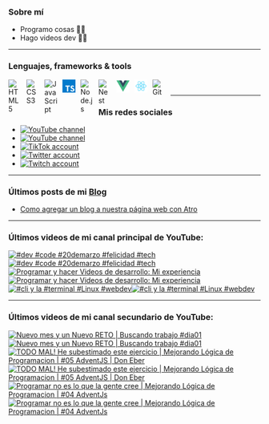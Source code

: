 ### Sobre mí
- Programo cosas 🧑‍💻
- Hago videos dev 🧑‍🏫

---
### Lenguajes, frameworks & tools

<img align="left" alt="HTML5" width="26px" src="https://cdn.jsdelivr.net/gh/devicons/devicon/icons/html5/html5-original.svg" style="padding-right:10px;" />
<img align="left" alt="CSS3" width="26px" src="https://cdn.jsdelivr.net/gh/devicons/devicon/icons/css3/css3-original.svg" style="padding-right:10px;" />
<img align="left" alt="JavaScript" width="26px" src="https://cdn.jsdelivr.net/gh/devicons/devicon/icons/javascript/javascript-original.svg" style="padding-right:10px;" />
<img align="left" alt="Typescript" width="26px" src="https://raw.githubusercontent.com/github/explore/80688e429a7d4ef2fca1e82350fe8e3517d3494d/topics/typescript/typescript.png" style="padding-right:10px;" />
<img align="left" alt="Node.js" width="26px" src="https://cdn.jsdelivr.net/gh/devicons/devicon/icons/nodejs/nodejs-original.svg" style="padding-right:10px;" />
<img align="left" alt="Nest" width="26px" src="https://avatars.githubusercontent.com/u/28507035?s=48&v=4" style="padding-right:10px;" />
<img align="left" alt="Vue" width="26px" src="https://raw.githubusercontent.com/github/explore/80688e429a7d4ef2fca1e82350fe8e3517d3494d/topics/vue/vue.png" style="padding-right:10px;" />
<img align="left" alt="React" width="26px" src="https://raw.githubusercontent.com/github/explore/80688e429a7d4ef2fca1e82350fe8e3517d3494d/topics/react/react.png" style="padding-right:10px;" />
<img align="left" alt="Git" width="26px" src="https://cdn.jsdelivr.net/gh/devicons/devicon/icons/git/git-original.svg" style="padding-right:10px;" />

<br>

---
### Mis redes sociales
 - [![YouTube channel](https://img.shields.io/youtube/channel/subscribers/UCRC7LM5vAZMxS8LSo0PKZng?style=social)](https://www.youtube.com/channel/UCRC7LM5vAZMxS8LSo0PKZng)
 - [![YouTube channel](https://img.shields.io/youtube/channel/subscribers/UCKMWXwHYoy920OFEN_BM5VQ?style=social)](https://www.youtube.com/@doneberdev)
 - [![TikTok account](https://img.shields.io/endpoint?logo=TikTok&style=social&url=https%3A%2F%2Fdoneber.dev%2Ftiktok-counter%2F)](https://www.tiktok.com/@doneberdev)
 - [![Twitter account](https://img.shields.io/twitter/follow/doneberdev?label=Followers&style=social)](https://twitter.com/doneberdev)
 - [![Twitch account](https://img.shields.io/twitch/status/doneberdev?style=social)](https://twitch.tv/doneberdev)
 
---
### Últimos posts de mi [Blog](https://doneber.dev/blog)

<!-- BLOG-POST-LIST:START -->
- [Como agregar un blog a nuestra página web con Atro](https://doneber.dev/blog/first-post/)
<!-- BLOG-POST-LIST:END -->
 
---
### Últimos videos de mi canal principal de YouTube:

<!-- BEGIN YOUTUBE-CARDS-FIRST -->
[![#dev #code #20demarzo #felicidad #tech](https://ytcards.demolab.com/?id=dN7uesqZAFo&title=%23dev+%23code+%2320demarzo+%23felicidad+%23tech&lang=en&timestamp=1710960162&background_color=%230f0f0f&title_color=%23ffffff&stats_color=%23dedede&max_title_lines=1&width=250&border_radius=5&duration=27 "#dev #code #20demarzo #felicidad #tech")](https://www.youtube.com/watch?v=dN7uesqZAFo#gh-dark-mode-only)[![#dev #code #20demarzo #felicidad #tech](https://ytcards.demolab.com/?id=dN7uesqZAFo&title=%23dev+%23code+%2320demarzo+%23felicidad+%23tech&lang=en&timestamp=1710960162&background_color=%230d1117&title_color=%23ffffff&stats_color=%23dedede&max_title_lines=1&width=250&border_radius=5&duration=27 "#dev #code #20demarzo #felicidad #tech")](https://www.youtube.com/watch?v=dN7uesqZAFo#gh-light-mode-only)
[![Programar y hacer Videos de desarrollo: Mi experiencia](https://ytcards.demolab.com/?id=ZS8YIceH68I&title=Programar+y+hacer+Videos+de+desarrollo%3A+Mi+experiencia&lang=en&timestamp=1707165785&background_color=%230f0f0f&title_color=%23ffffff&stats_color=%23dedede&max_title_lines=1&width=250&border_radius=5&duration=604 "Programar y hacer Videos de desarrollo: Mi experiencia")](https://www.youtube.com/watch?v=ZS8YIceH68I#gh-dark-mode-only)[![Programar y hacer Videos de desarrollo: Mi experiencia](https://ytcards.demolab.com/?id=ZS8YIceH68I&title=Programar+y+hacer+Videos+de+desarrollo%3A+Mi+experiencia&lang=en&timestamp=1707165785&background_color=%230d1117&title_color=%23ffffff&stats_color=%23dedede&max_title_lines=1&width=250&border_radius=5&duration=604 "Programar y hacer Videos de desarrollo: Mi experiencia")](https://www.youtube.com/watch?v=ZS8YIceH68I#gh-light-mode-only)
[![#cli y la #terminal #Linux #webdev](https://ytcards.demolab.com/?id=bCUtGyGSQ8c&title=%23cli+y+la+%23terminal+%23Linux+%23webdev&lang=en&timestamp=1705118475&background_color=%230f0f0f&title_color=%23ffffff&stats_color=%23dedede&max_title_lines=1&width=250&border_radius=5&duration=54 "#cli y la #terminal #Linux #webdev")](https://www.youtube.com/watch?v=bCUtGyGSQ8c#gh-dark-mode-only)[![#cli y la #terminal #Linux #webdev](https://ytcards.demolab.com/?id=bCUtGyGSQ8c&title=%23cli+y+la+%23terminal+%23Linux+%23webdev&lang=en&timestamp=1705118475&background_color=%230d1117&title_color=%23ffffff&stats_color=%23dedede&max_title_lines=1&width=250&border_radius=5&duration=54 "#cli y la #terminal #Linux #webdev")](https://www.youtube.com/watch?v=bCUtGyGSQ8c#gh-light-mode-only)
<!-- END YOUTUBE-CARDS-FIRST -->

---
### Últimos videos de mi canal secundario de YouTube:

<!-- BEGIN YOUTUBE-CARDS-SECOND -->
[![Nuevo mes y un Nuevo RETO | Buscando trabajo #dia01](https://ytcards.demolab.com/?id=N6-fxoPAvdA&title=Nuevo+mes+y+un+Nuevo+RETO+%7C+Buscando+trabajo+%23dia01&lang=en&timestamp=1719943210&background_color=%230f0f0f&title_color=%23ffffff&stats_color=%23dedede&max_title_lines=1&width=250&border_radius=5&duration=570 "Nuevo mes y un Nuevo RETO | Buscando trabajo #dia01")](https://www.youtube.com/watch?v=N6-fxoPAvdA#gh-dark-mode-only)[![Nuevo mes y un Nuevo RETO | Buscando trabajo #dia01](https://ytcards.demolab.com/?id=N6-fxoPAvdA&title=Nuevo+mes+y+un+Nuevo+RETO+%7C+Buscando+trabajo+%23dia01&lang=en&timestamp=1719943210&background_color=%230d1117&title_color=%23ffffff&stats_color=%23dedede&max_title_lines=1&width=250&border_radius=5&duration=570 "Nuevo mes y un Nuevo RETO | Buscando trabajo #dia01")](https://www.youtube.com/watch?v=N6-fxoPAvdA#gh-light-mode-only)
[![TODO MAL! He subestimado este ejercicio | Mejorando Lógica de Programacion | #05 AdventJS | Don Eber](https://ytcards.demolab.com/?id=Nsb6l7bUZQc&title=TODO+MAL%21+He+subestimado+este+ejercicio+%7C+Mejorando+L%C3%B3gica+de+Programacion+%7C+%2305+AdventJS+%7C+Don+Eber&lang=en&timestamp=1719719337&background_color=%230f0f0f&title_color=%23ffffff&stats_color=%23dedede&max_title_lines=1&width=250&border_radius=5&duration=1897 "TODO MAL! He subestimado este ejercicio | Mejorando Lógica de Programacion | #05 AdventJS | Don Eber")](https://www.youtube.com/watch?v=Nsb6l7bUZQc#gh-dark-mode-only)[![TODO MAL! He subestimado este ejercicio | Mejorando Lógica de Programacion | #05 AdventJS | Don Eber](https://ytcards.demolab.com/?id=Nsb6l7bUZQc&title=TODO+MAL%21+He+subestimado+este+ejercicio+%7C+Mejorando+L%C3%B3gica+de+Programacion+%7C+%2305+AdventJS+%7C+Don+Eber&lang=en&timestamp=1719719337&background_color=%230d1117&title_color=%23ffffff&stats_color=%23dedede&max_title_lines=1&width=250&border_radius=5&duration=1897 "TODO MAL! He subestimado este ejercicio | Mejorando Lógica de Programacion | #05 AdventJS | Don Eber")](https://www.youtube.com/watch?v=Nsb6l7bUZQc#gh-light-mode-only)
[![Programar no es lo que la gente cree | Mejorando Lógica de Programacion | #04 AdventJs](https://ytcards.demolab.com/?id=3aUta7g_EZc&title=Programar+no+es+lo+que+la+gente+cree+%7C+Mejorando+L%C3%B3gica+de+Programacion+%7C+%2304+AdventJs&lang=en&timestamp=1719518401&background_color=%230f0f0f&title_color=%23ffffff&stats_color=%23dedede&max_title_lines=1&width=250&border_radius=5&duration=1793 "Programar no es lo que la gente cree | Mejorando Lógica de Programacion | #04 AdventJs")](https://www.youtube.com/watch?v=3aUta7g_EZc#gh-dark-mode-only)[![Programar no es lo que la gente cree | Mejorando Lógica de Programacion | #04 AdventJs](https://ytcards.demolab.com/?id=3aUta7g_EZc&title=Programar+no+es+lo+que+la+gente+cree+%7C+Mejorando+L%C3%B3gica+de+Programacion+%7C+%2304+AdventJs&lang=en&timestamp=1719518401&background_color=%230d1117&title_color=%23ffffff&stats_color=%23dedede&max_title_lines=1&width=250&border_radius=5&duration=1793 "Programar no es lo que la gente cree | Mejorando Lógica de Programacion | #04 AdventJs")](https://www.youtube.com/watch?v=3aUta7g_EZc#gh-light-mode-only)
<!-- END YOUTUBE-CARDS-SECOND -->